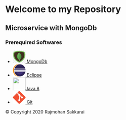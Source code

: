 <h1>Welcome to my Repository</h1>
<h2>Microservice with MongoDb </h2>
<h3>Prerequired Softwares</h3>
<ul>
	<li> <a href ="https://www.mongodb.com/try/download/community" target="_blank"> <img src="/images/mongodb.jpg"  width=40 height=40/> MongoDb</a></li>
	<li> <a href ="https://www.eclipse.org/downloads/" target="_blank"> <img src="/images/eclipse.png"  width=40 height=40/> Eclipse</a></li>
	<li> <a href ="https://java.com/en/download/" target="_blank"> <img src="https://cloudnesil.com/wp-content/uploads/2018/12/java8_logo.png" width=40 height=40>Java 8</a></li>
	<li> <a href ="https://git-scm.com/downloads" target="_blank"> <img src="/images/git.png"  width=40 height=40/> Git</a></li>
</ul>

<footer>&copy; Copyright 2020 Rajmohan Sakkarai</footer>
